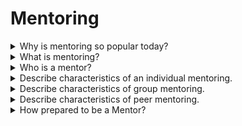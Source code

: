 # Mentoring

<details>
  <summary>Why is mentoring so popular today?</summary>

Business impact:

- Retention rates are higher for both mentors and mentees;
- Mentors and Mentees have more promotions than other employees;
- Mentees experience higher career satisfaction;
- Early identification of top talent.

Need:
Mentorship is the number one request by millennials worldwide.

</details>

<details>
  <summary>What is mentoring?</summary>

Mentoring is an off-line help from one person to another in making significant transitions in knowledge, work, and thinking. The mentor's task is to assist the mentee in making these transitions - not to do the work for them or instead of them!

</details>

<details>
  <summary>Who is a mentor?</summary>

The mentor is the person who is the most instrumental in stimulating the learning and development of another individual within a mentoring relationship.

</details>

<details>
  <summary>Describe characteristics of an individual mentoring.</summary>

- one mentor, one mentee;
- meet with a mentor to discuss questions and cases;
- mentor checks tasks and gives feedback.

</details>

<details>
  <summary>Describe characteristics of group mentoring.</summary>

- one mentor, 3 - 7 mentees;
- group Q&A sessions to discuss questions;
- mentor checks tasks and gives short written feedback.

</details>

<details>
  <summary>Describe characteristics of peer mentoring.</summary>

- 1-2 experts per group (10-15) mentees check each other's tasks and give feedback.
- Group Q&A sessions to discuss questions.
- Mentees check each other's tasks and give feedback.

</details>

<details>
  <summary>How prepared to be a Mentor?</summary>

- review all program materials
- collect additional materials and tests
- prepare cases from your own work experience
- add mentoring to your schedule

</details>
